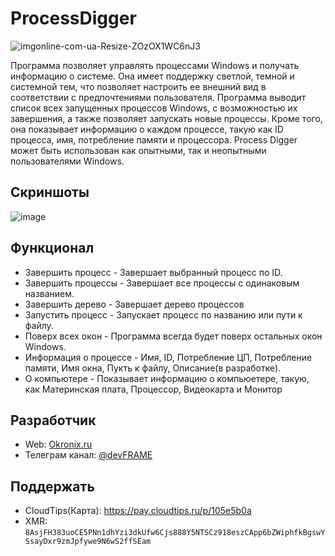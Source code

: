 # ProcessDigger
![imgonline-com-ua-Resize-ZOzOX1WC6nJ3](https://user-images.githubusercontent.com/94005290/222040131-880191ac-df76-4948-a25f-1a94d23fb4b1.png)

Программа позволяет управлять процессами Windows и получать информацию о системе.
Она имеет поддержку светлой, темной и системной тем, что позволяет настроить ее внешний вид в соответствии с предпочтениями пользователя.
Программа выводит список всех запущенных процессов Windows, с возможностью их завершения, а также позволяет запускать новые процессы.
Кроме того, она показывает информацию о каждом процессе, такую как ID процесса, имя, потребление памяти и процессора.
Process Digger может быть использован как опытными, так и неопытными пользователями Windows.
## Скриншоты
![image](https://user-images.githubusercontent.com/94005290/222039117-652f3c17-0c07-414a-b056-5d2e3c0e5d0a.png)

## Функционал
- Завершить процесс - Завершает выбранный процесс по ID.
- Завершить процессы - Завершает все процессы с одинаковым названием.
- Завершить дерево - Завершает дерево процессов
- Запустить процесс - Запускает процесс по названию или пути к файлу.
- Поверх всех окон - Программа всегда будет поверх остальных окон Windows.
- Информация о процессе - Имя, ID, Потребление ЦП, Потребление памяти, Имя окна, Пукть к файлу, Описание(в разработке).
- О компьютере - Показывает информацию о компьюетере, такую, как Материнская плата, Процессор, Видеокарта и Монитор

## Разработчик
- Web: [Okronix.ru](https://okronix.ru)
- Телеграм канал: [@devFRAME](https://t.me/+BG1-5ebkjUVjYjNi)

## Поддержать
- CloudTips(Карта): https://pay.cloudtips.ru/p/105e5b0a
- XMR: ```8AsjFH383uoCE5PNn1dhYzi3dkUfw6Cjs888Y5NTSCz918eszCApp6bZWiphfkBgswYSsayDxr9zmJpfywe9N6wS2ffSEam```
